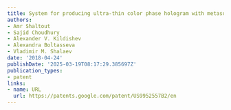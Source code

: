 ```yaml
---
title: System for producing ultra-thin color phase hologram with metasurfaces
authors:
- Amr Shaltout
- Sajid Choudhury
- Alexander V. Kildishev
- Alexandra Boltasseva
- Vladimir M. Shalaev
date: '2018-04-24'
publishDate: '2025-03-19T08:17:29.385697Z'
publication_types:
- patent
links:
- name: URL
  url: https://patents.google.com/patent/US9952557B2/en
---
```

